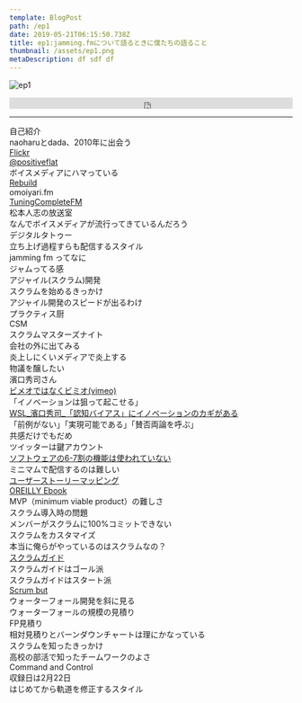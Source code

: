 ```yaml
---  
template: BlogPost  
path: /ep1  
date: 2019-05-21T06:15:50.738Z  
title: ep1:jamming.fmについて語るときに僕たちの語ること  
thumbnail: /assets/ep1.png
metaDescription: df sdf df  
---  
```

![ep1](/assets/ep1.png)  
 

<iframe width="100%" height="20" scrolling="no" frameborder="no" allow="autoplay" src="https://w.soundcloud.com/player/?url=https%3A//api.soundcloud.com/tracks/580487040&color=%23ff5500&inverse=false&auto_play=false&show_user=true"></iframe> 

***  

自己紹介  
naoharuとdada、2010年に出会う  
[Flickr](https://www.flickr.com/)   
[@positiveflat](https://twitter.com/positiveflat)  
ボイスメディアにハマっている  
[Rebuild](http://rebuild.fm/)  
omoiyari.fm  
[TuningCompleteFM](https://turingcomplete.fm/)  
松本人志の放送室  
なんでボイスメディアが流行ってきているんだろう  
デジタルタトゥー  
立ち上げ過程すらも配信するスタイル  
jamming fm ってなに  
ジャムってる感  
アジャイル(スクラム)開発  
スクラムを始めるきっかけ  
アジャイル開発のスピードが出るわけ  
プラクティス厨  
CSM  
スクラムマスターズナイト  
会社の外に出てみる  
炎上しにくいメディアで炎上する  
物議を醸したい  
濱口秀司さん  
[ビメオではなくビミオ(vimeo)](https://vimeo.com/jp/)  
「イノベーションは狙って起こせる」  
[WSL_濱口秀司_「認知バイアス」にイノベーションのカギがある](https://vimeo.com/48997854)  
「前例がない」「実現可能である」「賛否両論を呼ぶ」  
共感だけでもだめ  
ツイッターは鍵アカウント  
[ソフトウェアの6-7割の機能は使われていない](https://risingsun-system.biz/pdca-cycle-it-investment/)  
ミニマムで配信するのは難しい  
[ユーザーストーリーマッピング](https://www.amazon.co.jp/gp/product/4873117321/ref=as_li_tl?ie=UTF8&camp=247&creative=1211&creativeASIN=4873117321&linkCode=as2&tag=dada05-22&linkId=763c798462857fc60790450b253fbee5)  
[OREILLY Ebook](https://www.oreilly.co.jp/ebook/)   
MVP（minimum viable product）の難しさ  
スクラム導入時の問題  
メンバーがスクラムに100%コミットできない  
スクラムをカスタマイズ  
本当に俺らがやっているのはスクラムなの？  
[スクラムガイド](https://www.scrumguides.org/docs/scrumguide/v2017/2017-Scrum-Guide-Japanese.pdf)  
スクラムガイドはゴール派  
スクラムガイドはスタート派  
[Scrum but](https://www.scrum.org/resources/what-scrumbut)   
ウォーターフォール開発を斜に見る  
ウォーターフォールの規模の見積り  
FP見積り  
相対見積りとバーンダウンチャートは理にかなっている  
スクラムを知ったきっかけ  
高校の部活で知ったチームワークのよさ  
Command and Control  
収録日は2月22日  
はじめてから軌道を修正するスタイル  